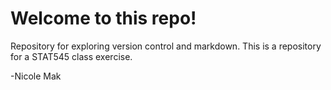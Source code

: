 # Welcome to this repo!
Repository for exploring version control and markdown.
This is a repository for a STAT545 class exercise.

-Nicole Mak

